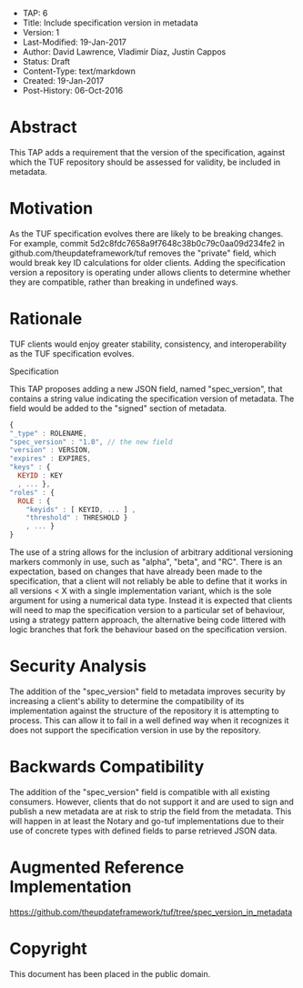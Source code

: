 * TAP: 6
* Title: Include specification version in metadata
* Version: 1
* Last-Modified: 19-Jan-2017
* Author: David Lawrence, Vladimir Diaz, Justin Cappos
* Status: Draft
* Content-Type: text/markdown
* Created: 19-Jan-2017
* Post-History: 06-Oct-2016

# Abstract

This TAP adds a requirement that the version of the specification, against
which the TUF repository should be assessed for validity, be included in
metadata.

# Motivation

As the TUF specification evolves there are likely to be breaking changes.  For
example, commit 5d2c8fdc7658a9f7648c38b0c79c0aa09d234fe2 in
github.com/theupdateframework/tuf removes the "private" field, which would
break key ID calculations for older clients. Adding the specification version a
repository is operating under allows clients to determine whether they are
compatible, rather than breaking in undefined ways.

# Rationale

TUF clients would enjoy greater stability, consistency, and interoperability as
the TUF specification evolves.

Specification

This TAP proposes adding a new JSON field, named "spec_version", that contains
a string value indicating the specification version of metadata. The field
would be added to the "signed" section of metadata.

```javascript
{
"_type" : ROLENAME,
"spec_version" : "1.0", // the new field
"version" : VERSION,
"expires" : EXPIRES,
"keys" : {
  KEYID : KEY
  , ... },
"roles" : {
  ROLE : {
    "keyids" : [ KEYID, ... ] ,
    "threshold" : THRESHOLD }
    , ... }
}
```

The use of a string allows for the inclusion of arbitrary additional versioning
markers commonly in use, such as "alpha", "beta", and "RC". There is an
expectation, based on changes that have already been made to the specification,
that a client will not reliably be able to define that it works in all versions
< X with a single implementation variant, which is the sole argument for using
a numerical data type. Instead it is expected that clients will need to map the
specification version to a particular set of behaviour, using a strategy
pattern approach, the alternative being code littered with logic branches that
fork the behaviour based on the specification version.

# Security Analysis

The addition of the "spec_version" field to metadata improves security by
increasing a client's ability to determine the compatibility of its
implementation against the structure of the repository it is attempting to
process. This can allow it to fail in a well defined way when it recognizes it
does not support the specification version in use by the repository.

# Backwards Compatibility

The addition of the "spec_version" field is compatible with all existing
consumers. However, clients that do not support it and are used to sign and
publish a new metadata are at risk to strip the field from the metadata. This
will happen in at least the Notary and go-tuf implementations due to their use
of concrete types with defined fields to parse retrieved JSON data.

# Augmented Reference Implementation

https://github.com/theupdateframework/tuf/tree/spec_version_in_metadata

# Copyright

This document has been placed in the public domain.
